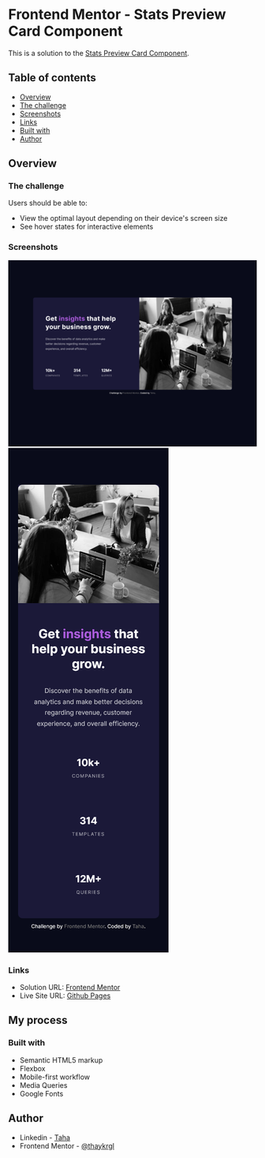 # Frontend Mentor - Stats Preview Card Component

This is a solution to the [Stats Preview Card Component](https://www.frontendmentor.io/challenges/stats-preview-card-component-8JqbgoU62).

## Table of contents

- [Overview](#overview)
- [The challenge](#the-challenge)
- [Screenshots](#screenshot)
- [Links](#links)
- [Built with](#built-with)
- [Author](#author)

## Overview

### The challenge

Users should be able to:

- View the optimal layout depending on their device's screen size
- See hover states for interactive elements

### Screenshots

<img src="./img/stats-preview-card-component-desktop.png" alt="pcc-desktop">
<img src="./img/stats-preview-card-component-mobile.png" alt="pcc-mobile">

### Links

- Solution URL: [Frontend Mentor](https://www.frontendmentor.io/profile/thaykrgl)
- Live Site URL: [Github Pages](https://thaykrgl.github.io/stats-preview-card-component/)

## My process

### Built with

- Semantic HTML5 markup
- Flexbox
- Mobile-first workflow
- Media Queries
- Google Fonts

## Author

- Linkedin - [Taha](https://www.linkedin.com/in/tahaaykiroglu)
- Frontend Mentor - [@thaykrgl](https://www.frontendmentor.io/profile/thaykrgl)
